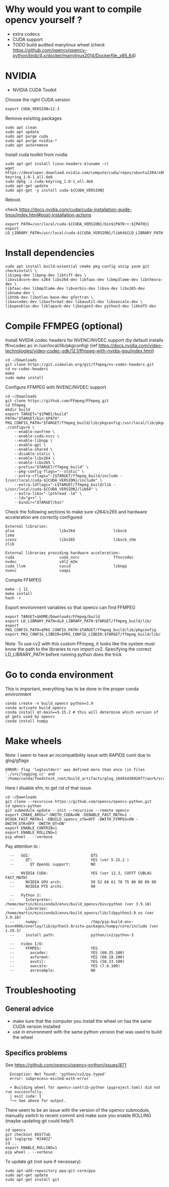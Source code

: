 # Why would you want to compile opencv yourself ?

- extra codecs
- CUDA support
- TODO build audited manylinux wheel (check https://github.com/opencv/opencv-python/blob/4.x/docker/manylinux2014/Dockerfile_x86_64)
  
# NVIDIA

* NVIDIA CUDA Toolkit

Choose the right CUDA version 
```
export CUDA_VERSION=12.3
```

Remove exisiting packages

```
sudo apt clean
sudo apt update
sudo apt purge cuda
sudo apt purge nvidia-*
sudo apt autoremove
```

Install cuda toolkit from nvidia

```
sudo apt-get install linux-headers-$(uname -r)
wget https://developer.download.nvidia.com/compute/cuda/repos/ubuntu2204/x86_64/cuda-keyring_1.0-1_all.deb
sudo dpkg -i cuda-keyring_1.0-1_all.deb
sudo apt-get update
sudo apt-get -y install cuda-${CUDA_VERSION}
```

Reboot.

check https://docs.nvidia.com/cuda/cuda-installation-guide-linux/index.html#post-installation-actions

```
export PATH=/usr/local/cuda-${CUDA_VERSION}/bin${PATH:+:${PATH}}
export LD_LIBRARY_PATH=/usr/local/cuda-${CUDA_VERSION}/lib64${LD_LIBRARY_PATH:+:${LD_LIBRARY_PATH}}
 ```

# Install dependencies

```
sudo apt install build-essential cmake pkg-config unzip yasm git checkinstall \
libjpeg-dev libpng-dev libtiff-dev \
libxvidcore-dev x264 libx264-dev libfaac-dev libmp3lame-dev libtheora-dev \
libfaac-dev libmp3lame-dev libvorbis-dev libva-dev libx265-dev libnuma-dev \
libtbb-dev libatlas-base-dev gfortran \
libavcodec-dev libavformat-dev libavutil-dev libswscale-dev \
libopenblas-dev liblapack-dev libeigen3-dev python3-dev libhdf5-dev
```

# Compile FFMPEG (optional)

Install NVIDIA codec headers for NVENC/NVDEC support (by default installs ffnvcodec.pc in /usr/local/lib/pkgconfig)
(ref https://docs.nvidia.com/video-technologies/video-codec-sdk/12.1/ffmpeg-with-nvidia-gpu/index.html)

```
cd ~/Downloads
git clone https://git.videolan.org/git/ffmpeg/nv-codec-headers.git
cd nv-codec-headers
make
sudo make install
```

Configure FFMPEG with NVENC/NVDEC support

```
cd ~/Downloads
git clone https://github.com/FFmpeg/FFmpeg.git
cd FFmpeg
mkdir build
export TARGET="${PWD}/build"
PATH="$TARGET/bin:$PATH" PKG_CONFIG_PATH="$TARGET/ffmpeg_build/lib/pkgconfig:/usr/local/lib/pkgconfig"  ./configure \
    --enable-nonfree \
    --enable-cuda-nvcc \
    --enable-libnpp \
    --enable-gpl \
    --enable-shared \
    --disable-static \
    --enable-libx264 \
    --enable-libx265 \
    --prefix="$TARGET/ffmpeg_build" \
    --pkg-config-flags="--static" \
    --extra-cflags="-I$TARGET/ffmpeg_build/include -I/usr/local/cuda-${CUDA_VERSION}/include" \
    --extra-ldflags="-L$TARGET/ffmpeg_build/lib -L/usr/local/cuda-${CUDA_VERSION}/lib64" \
    --extra-libs="-lpthread -lm" \
    --ld="g++" \
    --bindir="$TARGET/bin" 
```

Check the following sections to make sure x264/x265 and hardware acceleration are correctly configured

```
External libraries:
alsa                    libx264                 libxcb                  lzma
iconv                   libx265                 libxcb_shm              zlib

External libraries providing hardware acceleration:
cuda                    cuda_nvcc               ffnvcodec               nvdec                   v4l2_m2m
cuda_llvm               cuvid                   libnpp                  nvenc                   vaapi
```

Compile FFMPEG

```
make -j 12
make install 
hash -r
```

Export environment variables so that opencv can find FFMPEG
```
export TARGET=$HOME/Downloads/FFmpeg/build
export LD_LIBRARY_PATH=$LD_LIBRARY_PATH:$TARGET/ffmpeg_build/lib/
export PKG_CONFIG_PATH=$PKG_CONFIG_PATH:$TARGET/ffmpeg_build/lib/pkgconfig
export PKG_CONFIG_LIBDIR=$PKG_CONFIG_LIBDIR:$TARGET/ffmpeg_build/lib/
```

Note: To use cv2 with this custom FFmpeg, it looks like the system must know the path to the libraries to run import cv2.
Specifying the correct LD_LIBRARY_PATH before running python does the trick

# Go to conda environment

This is important, everything has to be done in the proper conda environment 

```
conda create -n build_opencv python=3.9
conda activate build_opencv
conda install qt-main==5.15.2 # this will determine which version of qt gets used by opencv
conda install numpy
```


# Make wheels

Note: I seem to have an incompatibility issue with RAPIDS cuml due to glog/gflags
```
ERROR: flag 'logtostderr' was defined more than once (in files './src/logging.cc' and '/home/conda/feedstock_root/build_artifacts/glog_1649143692077/work/src/logging.cc').
```
Here I disable sfm, to get rid of that issue.

```
cd ~/Downloads
git clone --recursive https://github.com/opencv/opencv-python.git
cd opencv-python
git submodule update --init --recursive --remote opencv
export CMAKE_ARGS="-DWITH_CUDA=ON -DENABLE_FAST_MATH=1 -DCUDA_FAST_MATH=1 -DBUILD_opencv_sfm=OFF -DWITH_FFMPEG=ON -DWITH_GTK=OFF -DWITH_QT=ON"
export ENABLE_CONTRIB=1
export ENABLE_ROLLING=1
pip wheel . --verbose
```

Pay attention to :

```
  --   GUI:                           QT5
  --     QT:                          YES (ver 5.15.2 )
  --       QT OpenGL support:         NO

  --   NVIDIA CUDA:                   YES (ver 12.3, CUFFT CUBLAS FAST_MATH)
  --     NVIDIA GPU arch:             50 52 60 61 70 75 80 86 89 90
  --     NVIDIA PTX archs:            90

  --   Python 3:
  --     Interpreter:                 /home/martin/miniconda3/envs/build_opencv/bin/python (ver 3.9.18)
  --     Libraries:                   /home/martin/miniconda3/envs/build_opencv/lib/libpython3.9.so (ver 3.9.18)
  --     numpy:                       /tmp/pip-build-env-bsvn406k/overlay/lib/python3.9/site-packages/numpy/core/include (ver 1.19.3)
  --     install path:                python/cv2/python-3

  --   Video I/O:
  --     FFMPEG:                      YES
  --       avcodec:                   YES (60.35.100)
  --       avformat:                  YES (60.18.100)
  --       avutil:                    YES (58.33.100)
  --       swscale:                   YES (7.6.100)
  --       avresample:                NO
```

# Troubleshooting

## General advice 

- make sure that the computer you install the wheel on has the same CUDA version installed
- use in environment with the same python version that was used to build the wheel

## Specifics problems

See https://github.com/opencv/opencv-python/issues/871

```
  Exception: Not found: 'python/cv2/py.typed'
  error: subprocess-exited-with-error
  
  × Building wheel for opencv-contrib-python (pyproject.toml) did not run successfully.
  │ exit code: 1
  ╰─> See above for output.
```

There seem to be an issue with the version of the opencv submodule, manually switch to recent commit and make sure you enable ROLLING
(maybe updating git could help?)

```
cd opencv
git checkout 8b577ab
git log|grep '#24022'
cd ..
export ENABLE_ROLLING=1
pip wheel . --verbose
```

To update git (not sure if necessary)

```
sudo apt-add-repository ppa:git-core/ppa
sudo apt-get update
sudo apt-get install git
```

